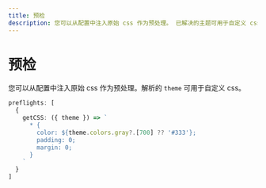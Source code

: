 ```yaml
---
title: 预检
description: 您可以从配置中注入原始 css 作为预处理。 已解决的主题可用于自定义 css。
---
```


# 预检

您可以从配置中注入原始 css 作为预处理。解析的 `theme` 可用于自定义 css。

<!--eslint-skip-->

```ts
preflights: [
  {
    getCSS: ({ theme }) => `
      * {
        color: ${theme.colors.gray?.[700] ?? '#333'};
        padding: 0;
        margin: 0;
      }
    `
  }
]
```
